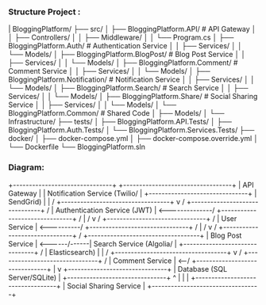 
### Structure Project :
|
BloggingPlatform/
├── src/
│   ├── BloggingPlatform.API/             # API Gateway
│   │   ├── Controllers/
│   │   ├── Middleware/
│   │   └── Program.cs
│   ├── BloggingPlatform.Auth/            # Authentication Service
│   │   ├── Services/
│   │   └── Models/
│   ├── BloggingPlatform.BlogPost/        # Blog Post Service
│   │   ├── Services/
│   │   └── Models/
│   ├── BloggingPlatform.Comment/         # Comment Service
│   │   ├── Services/
│   │   └── Models/
│   ├── BloggingPlatform.Notification/    # Notification Service
│   │   ├── Services/
│   │   └── Models/
│   ├── BloggingPlatform.Search/          # Search Service
│   │   ├── Services/
│   │   └── Models/
│   ├── BloggingPlatform.Share/           # Social Sharing Service
│   │   ├── Services/
│   │   └── Models/
│   └── BloggingPlatform.Common/          # Shared Code
│       ├── Models/
│       └── Infrastructure/
├── tests/
│   ├── BloggingPlatform.API.Tests/
│   ├── BloggingPlatform.Auth.Tests/
│   └── BloggingPlatform.Services.Tests/
├── docker/
│   ├── docker-compose.yml
│   ├── docker-compose.override.yml
│   └── Dockerfile
└── BloggingPlatform.sln



### Diagram:

+-------------------------------+                     +----------------------------------+
|           API Gateway         |                     | Notification Service (Twilio/   |
+-------------------------------+                     | SendGrid)                       |
              |                                     / +----------------------------------+
              v                                    /
+-------------------------------+                 /
| Authentication Service (JWT)  | <--------------/
+-------------------------------+               /
              |                                 /
              v                                /
+-------------------------------+             /
|          User Service         | <----------/
+-------------------------------+           /
              |                             /
              v                            /
+-------------------------------+         /     +-----------------------------------+
|       Blog Post Service       | <------/------| Search Service (Algolia/         |
+-------------------------------+       /       | Elasticsearch)                   |
              |                         /       +-----------------------------------+
              v                        /
+-------------------------------+     /
|       Comment Service         | <--/
+-------------------------------+
              |
              v
+-------------------------------+
| Database (SQL Server/SQLite)  |
+-------------------------------+
              ^
              |
              |
              |
  +----------------------------------+
  |       Social Sharing Service     |
  +----------------------------------+

